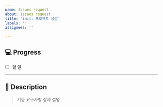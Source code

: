 ```yaml
---
name: Issues request
about: Issues request
title: 'init: 프로젝트 생성'
labels: ''
assignees: ''

---
```


## 💻 Progress
- [ ] 할 일

---

## 📝 Description
> 기능 요구사항 상세 설명
